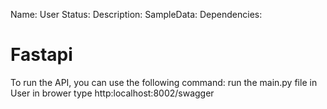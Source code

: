 Name: User
Status:
Description:
SampleData:
Dependencies:



# Fastapi
To run the API, you can use the following command:
run the main.py file in User
in brower type http:localhost:8002/swagger
